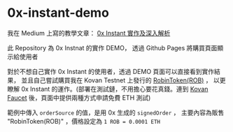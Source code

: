 # 0x-instant-demo

我在 Medium 上寫的教學文章： [0x Instant 實作及深入解析](https://medium.com/@robinpan)

此 Repository 為 0x Instnat 的實作 DEMO，
透過 Github Pages 將購買頁面顯示給使用者

對於不想自己實作 0x Instant 的使用者，透過 DEMO 頁面可以直接看到實作結果，
並且自己嘗試購買我在 Kovan Testnet 上發行的 [RobinToken(ROB)](https://kovan.etherscan.io/address/0xbcbe75079da5cf33d3e7a1712f6547161f46712b) ，
以更瞭解 0x Instant 的運作。(部署在測試鏈，不用擔心要花真錢。連到 [Kovan Faucet](https://github.com/kovan-testnet/faucet#kovan-faucet) 後，頁面中提供兩種方式申請免費 ETH 測試)


範例中傳入 `orderSource` 的值，是用 0x 生成的 `signedOrder` ，
主要內容為販售 "RobinToken(ROB)" ，價格設定為 `1 ROB = 0.0001 ETH`

